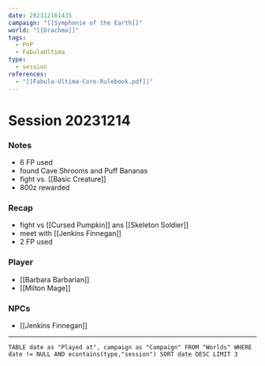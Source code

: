 ```yaml
---
date: 202312161435
campaign: "[[Symphonie of the Earth]]"
world: "[[Drachma]]"
tags:
  - PnP
  - FabulaUltima
type:
  - session
references:
  - "[[Fabula-Ultima-Core-Rulebook.pdf]]"
---
```

# Session 20231214

### Notes

- 6 FP used
- found Cave Shrooms and Puff Bananas
- fight vs. [[Basic Creature]]
- 800z rewarded

### Recap

- fight vs [[Cursed Pumpkin]] ans  [[Skeleton Soldier]] 
- meet with [[Jenkins Finnegan]]
- 2 FP used

### Player

- [[Barbara Barbarian]]
- [[Milton Mage]]

### NPCs

- [[Jenkins Finnegan]]

---
```dataview
TABLE date as "Played at", campaign as "Campaign" FROM "Worlds" WHERE date != NULL AND econtains(type,"session") SORT date DESC LIMIT 3
```
